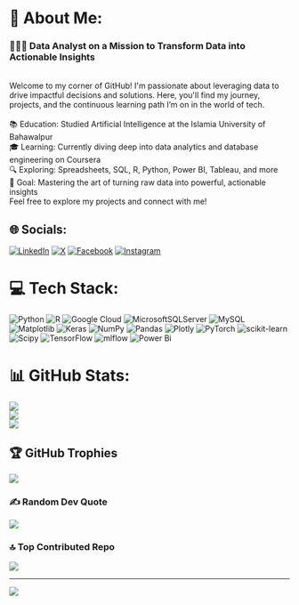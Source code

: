 # 💫 About Me:
### 👩🏻‍💻 Data Analyst on a Mission to Transform Data into Actionable Insights<br>
<br>Welcome to my corner of GitHub! I'm passionate about leveraging data to drive impactful decisions and solutions. Here, you'll find my journey, projects, and the continuous learning path I’m on in the world of tech.<br><br>📚 Education: Studied Artificial Intelligence at the Islamia University of Bahawalpur<br>🎓 Learning: Currently diving deep into data analytics and database engineering on Coursera<br>🔍 Exploring: Spreadsheets, SQL, R, Python, Power BI, Tableau, and more<br>🚀 Goal: Mastering the art of turning raw data into powerful, actionable insights<br>Feel free to explore my projects and connect with me!


## 🌐 Socials:
 [![LinkedIn](https://img.shields.io/badge/LinkedIn-%230077B5.svg?logo=linkedin&logoColor=white)](https://linkedin.com/in/jabran-adeel) [![X](https://img.shields.io/badge/X-black.svg?logo=X&logoColor=white)](https://x.com/jabran_adeel) [![Facebook](https://img.shields.io/badge/Facebook-%231877F2.svg?logo=Facebook&logoColor=white)](https://facebook.com/jabranadeel1) [![Instagram](https://img.shields.io/badge/Instagram-%23E4405F.svg?logo=Instagram&logoColor=white)](https://instagram.com/jabran_adeel) 

# 💻 Tech Stack:
![Python](https://img.shields.io/badge/python-3670A0?style=for-the-badge&logo=python&logoColor=ffdd54) ![R](https://img.shields.io/badge/r-%23276DC3.svg?style=for-the-badge&logo=r&logoColor=white) ![Google Cloud](https://img.shields.io/badge/GoogleCloud-%234285F4.svg?style=for-the-badge&logo=google-cloud&logoColor=white) ![MicrosoftSQLServer](https://img.shields.io/badge/Microsoft%20SQL%20Server-CC2927?style=for-the-badge&logo=microsoft%20sql%20server&logoColor=white) ![MySQL](https://img.shields.io/badge/mysql-4479A1.svg?style=for-the-badge&logo=mysql&logoColor=white) ![Matplotlib](https://img.shields.io/badge/Matplotlib-%23ffffff.svg?style=for-the-badge&logo=Matplotlib&logoColor=black) ![Keras](https://img.shields.io/badge/Keras-%23D00000.svg?style=for-the-badge&logo=Keras&logoColor=white) ![NumPy](https://img.shields.io/badge/numpy-%23013243.svg?style=for-the-badge&logo=numpy&logoColor=white) ![Pandas](https://img.shields.io/badge/pandas-%23150458.svg?style=for-the-badge&logo=pandas&logoColor=white) ![Plotly](https://img.shields.io/badge/Plotly-%233F4F75.svg?style=for-the-badge&logo=plotly&logoColor=white) ![PyTorch](https://img.shields.io/badge/PyTorch-%23EE4C2C.svg?style=for-the-badge&logo=PyTorch&logoColor=white) ![scikit-learn](https://img.shields.io/badge/scikit--learn-%23F7931E.svg?style=for-the-badge&logo=scikit-learn&logoColor=white) ![Scipy](https://img.shields.io/badge/SciPy-%230C55A5.svg?style=for-the-badge&logo=scipy&logoColor=%white) ![TensorFlow](https://img.shields.io/badge/TensorFlow-%23FF6F00.svg?style=for-the-badge&logo=TensorFlow&logoColor=white) ![mlflow](https://img.shields.io/badge/mlflow-%23d9ead3.svg?style=for-the-badge&logo=numpy&logoColor=blue) ![Power Bi](https://img.shields.io/badge/power_bi-F2C811?style=for-the-badge&logo=powerbi&logoColor=black)
# 📊 GitHub Stats:
![](https://github-readme-stats.vercel.app/api?username=jabran-adeel&theme=dark&hide_border=false&include_all_commits=false&count_private=false)<br/>
![](https://github-readme-streak-stats.herokuapp.com/?user=jabran-adeel&theme=dark&hide_border=false)<br/>
![](https://github-readme-stats.vercel.app/api/top-langs/?username=jabran-adeel&theme=dark&hide_border=false&include_all_commits=false&count_private=false&layout=compact)

## 🏆 GitHub Trophies
![](https://github-profile-trophy.vercel.app/?username=jabran-adeel&theme=radical&no-frame=false&no-bg=true&margin-w=4)

### ✍️ Random Dev Quote
![](https://quotes-github-readme.vercel.app/api?type=horizontal&theme=radical)

### 🔝 Top Contributed Repo
![](https://github-contributor-stats.vercel.app/api?username=jabran-adeel&limit=5&theme=dark&combine_all_yearly_contributions=true)

---
[![](https://visitcount.itsvg.in/api?id=jabran-adeel&icon=0&color=0)](https://visitcount.itsvg.in)

<!-- Proudly created with GPRM ( https://gprm.itsvg.in ) -->
